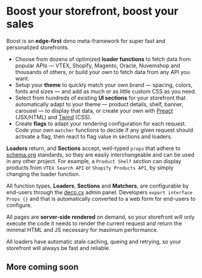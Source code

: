 # Boost your storefront, boost your sales

Boost is an **edge-first** deno meta-framework for super fast and personalized storefronts.

- Choose from dozens of optimized **loader functions** to fetch data from popular APIs — VTEX, Shopify, Magento, Oracle, Nuvemshop and thousands of others, or build your own to fetch data from any API you want.
- Setup your **theme** to quickly match your own brand — spacing, colors, fonts and sizes — and add as much or as little custom CSS as you need.
- Select from hundreds of existing **UI sections** for your storefront that automatically adapt to your theme — product details, shelf, banner, carousel — to display that data, or create your own with [Preact](https://preactjs.com) (JSX/HTML) and [Twind](https://twind.dev) (CSS).
- Create **flags** to adapt your rendering configuration for each request. Code your own `matcher` functions to decide if any given request should activate a flag, then react to flag value in sections and loaders.

**Loaders** return, and **Sections** accept, well-typed `props` that adhere to [schema.org](https://schema.org) standards, so they are easily interchangeable and can be used in any other project. For example, a `Product Shelf` section can display products from `VTEX Search API` or `Shopify Products API`, by simply changing the loader function.

All function types, **Loaders**, **Sections** and **Matchers**, are configurable by end-users through the [deco.cx](https://deco.cx) admin panel. Developers `export interface Props {}` and that is automatically converted to a web form for end-users to configure.

All pages are **server-side rendered** on demand, so your storefront will only execute the code it needs to render the current request and return the minimal HTML and JS necessary for maximum performance.

All loaders have automatic stale caching, queing and retrying, so your storefront will always be fast and reliable.

## More coming soon
